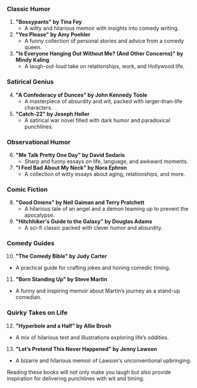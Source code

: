 ### **Classic Humor**

1. **"Bossypants" by Tina Fey**
    - A witty and hilarious memoir with insights into comedy writing.
2. **"Yes Please" by Amy Poehler**
    - A funny collection of personal stories and advice from a comedy queen.
3. **"Is Everyone Hanging Out Without Me? (And Other Concerns)" by Mindy Kaling**
    - A laugh-out-loud take on relationships, work, and Hollywood life.

### **Satirical Genius**

4. **"A Confederacy of Dunces" by John Kennedy Toole**
    - A masterpiece of absurdity and wit, packed with larger-than-life characters.
5. **"Catch-22" by Joseph Heller**
    - A satirical war novel filled with dark humor and paradoxical punchlines.

### **Observational Humor**

6. **"Me Talk Pretty One Day" by David Sedaris**
    - Sharp and funny essays on life, language, and awkward moments.
7. **"I Feel Bad About My Neck" by Nora Ephron**
    - A collection of witty essays about aging, relationships, and more.

### **Comic Fiction**

8. **"Good Omens" by Neil Gaiman and Terry Pratchett**
    - A hilarious tale of an angel and a demon teaming up to prevent the apocalypse.
9. **"Hitchhiker's Guide to the Galaxy" by Douglas Adams**
    - A sci-fi classic packed with clever humor and absurdity.

### **Comedy Guides**

10. **"The Comedy Bible" by Judy Carter**

- A practical guide for crafting jokes and honing comedic timing.

11. **"Born Standing Up" by Steve Martin**

- A funny and inspiring memoir about Martin’s journey as a stand-up comedian.

### **Quirky Takes on Life**

12. **"Hyperbole and a Half" by Allie Brosh**

- A mix of hilarious text and illustrations exploring life’s oddities.

13. **"Let’s Pretend This Never Happened" by Jenny Lawson**

- A bizarre and hilarious memoir of Lawson's unconventional upbringing.

Reading these books will not only make you laugh but also provide inspiration for delivering punchlines with wit and timing.